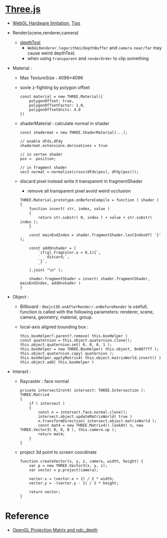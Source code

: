 # [Three.js](https://threejs.org/)

- [WebGL Hardware limitation](https://webglreport.com/), [Tips](https://discoverthreejs.com/tips-and-tricks/)

- Render(scene,renderer,camera)
    - [depthTest](https://www.itread01.com/articles/1476667276.html)
        - `WebGLRenderer.logarithmicDepthBuffer` and `camera.near/far` may cause weird depthTest.
        - when using `transparent` and `renderOrder` to clip something

- Material :
    - Max TextureSize : 4096*4096
    - sovle z-fighting by polygon offset
        ```
        const material = new THREE.Material({
            polygonOffset: true,
            polygonOffsetFactor: 1.0,
            polygonOffsetUnits: 4.0
        })
        ```
    - shaderMaterial : calculate normal in shader
        ```
        const shadermat = new THREE.ShaderMaterial(...);

        // enable dFdx,dFdy
        shadermat.extensions.derivatives = true

        // in vertex shader
        pos =  position;

        // in fragment shader
        vec3 normal = normalize(cross(dFdx(pos), dFdy(pos)));
        ```

    - discard pixel instead write it transparent in fragmentShader
        - remove all transparent pixel avoid weird occlusion
        ```
        THREE.Material.prototype.onBeforeCompile = function ( shader )
        {
            function insert( str, index, value )
            {
                return str.substr( 0, index ) + value + str.substr( index );
            }
            
            const mainEndIndex = shader.fragmentShader.lastIndexOf( '}' );

            const addOnshader = [
                `if(gl_FragColor.a < 0.1){`,
                `   discard;`,
                `}`,
                ``
            ].join( "\n" );

            shader.fragmentShader = insert( shader.fragmentShader, mainEndIndex, addOnshader )
        }
        ```
    
- Object :

    - Billboard : `Obejct3D.onAfterRender/.onBeforeRender` is usefull, function is called with the following parameters: renderer, scene, camera, geometry, material, group.

    - local-axis aligned bounding box :
        ```
        this.boxHelper?.parent?.remove( this.boxHelper )
        const quaternion = this.object.quaternion.clone();
        this.object.quaternion.set( 0, 0, 0, 1 );
        this.boxHelper = new THREE.BoxHelper( this.object, 0x0077ff );
        this.object.quaternion.copy( quaternion );
        this.boxHelper.applyMatrix4( this.object.matrixWorld.invert() )
        this.object.add( this.boxHelper )
        ```

- Interact :

    - Raycaster : face normal
        ```
        private intersect2rot4( intersect: THREE.Intersection ): THREE.Matrix4
        {
            if ( intersect )
            {
                const n = intersect.face.normal.clone();
                intersect.object.updateMatrixWorld( true )
                n.transformDirection( intersect.object.matrixWorld );
                const mat4 = new THREE.Matrix4().lookAt( n, new THREE.Vector3( 0, 0, 0 ), this.camera.up );
                return mat4;
            }
        }
        ```
    - project 3d point to screen coordinate
        ```
        function createVector(x, y, z, camera, width, height) {
            var p = new THREE.Vector3(x, y, z);
            var vector = p.project(camera);

            vector.x = (vector.x + 1) / 2 * width;
            vector.y = -(vector.y - 1) / 2 * height;

            return vector;
        }
        ```

# Reference

- [OpenGL Projection Matrix and ndc_depth](./projectionMatrix.html)
